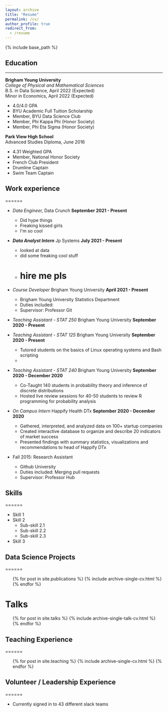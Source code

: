```yaml
---
layout: archive
title: "Resume"
permalink: /cv/
author_profile: true
redirect_from:
  - /resume
---
```


{% include base_path %}

## Education
---
**Brigham Young University**\
*College of Physical and Mathematical Sciences*\
B.S. in Data Science, April 2022 (Expected)\
Minor in Economics, April 2022 (Expected)
 * 4.0/4.0 GPA
 * BYU Academic Full Tuition Scholarship
 * Member, BYU Data Science Club
 * Member, Phi Kappa Phi (Honor Society)
 * Member, Phi Eta Sigma (Honor Society)

**Park View High School**\
Advanced Studies Diploma, June 2016
 * 4.31 Weighted GPA
 * Member, National Honor Society
 * French Club President
 * Drumline Captain
 * Swim Team Captain

## Work experience
======
* *Data Engineer,* Data Crunch **September 2021 - Present**
  * Did hype things
  * Freaking kissed girls
  * I'm so cool

* ***Data Analyst Intern*** Jp Systems **July 2021 - Present**
  * looked at data
  * did some freaking cool stuff
  * # hire me pls

* *Course Developer* Brigham Young University **April 2021 - Present**
  * Brigham Young University Statistics Department
  * Duties included: 
  * Supervisor: Professor Git

* *Teaching Assistant - STAT 250* Brigham Young University **September 2020 - Present**
  
* *Teaching Assistant - STAT 125* Brigham Young University **September 2020 - Present**
  * Tutored students on the basics of Linux operating systems and Bash scripting
  * 

* *Teaching Assistant - STAT 240* Brigham Young University **September 2020 - December 2020**
  * Co-Taught 140 students in probability theory and inference of discrete distributions
  * Hosted live review sessions for 40-50 students to review R programming for probability analysis

* *On Campus Intern* Happify Health DTx **September 2020 - December 2020**
  * Gathered, interpreted, and analyzed data on 100+ startup companies
  * Created interactive database to organize and describe 20 indicators of market success
  * Presented findings with summary statistics, visualizations and recommendations to head of Happify DTx

* Fall 2015: Research Assistant
  * Github University
  * Duties included: Merging pull requests
  * Supervisor: Professor Hub
  
## Skills
======
* Skill 1
* Skill 2
  * Sub-skill 2.1
  * Sub-skill 2.2
  * Sub-skill 2.3
* Skill 3

## Data Science Projects
======
  <ul>{% for post in site.publications %}
    {% include archive-single-cv.html %}
  {% endfor %}</ul>
  
Talks
======
  <ul>{% for post in site.talks %}
    {% include archive-single-talk-cv.html %}
  {% endfor %}</ul>
  
## Teaching Experience
======
  <ul>{% for post in site.teaching %}
    {% include archive-single-cv.html %}
  {% endfor %}</ul>
  
## Volunteer / Leadership Experience
======
* Currently signed in to 43 different slack teams
